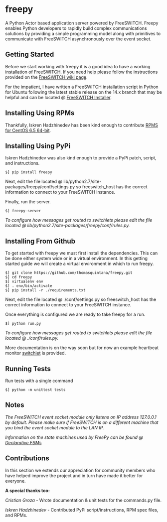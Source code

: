freepy
======

A Python Actor based application server powered by FreeSWITCH. Freepy enables Python developers to rapidly build complex communications solutions by providing a simple programming model along with primitives to communicate with FreeSWITCH asynchronously over the event socket.

Getting Started
---------------

Before we start working with freepy it is a good idea to have a working installation of FreeSWITCH. If you need help please follow the instructions provided on the [FreeSWITCH wiki page](http://wiki.freeswitch.org/wiki/Download_%26_Installation_Guide).

For the impatient, I have written a FreeSWITCH installation script in Python for Ubuntu following the latest stable release on the 14.x branch that may be helpful and can be located @ [FreeSWITCH Installer](https://github.com/thomasquintana/freeswitch-installer).

Installing Using RPMs
---------------------
Thankfully, Iskren Hadzhinedev has been kind enough to contribute [RPMS for CentOS 6.5 64-bit](https://drive.google.com/folderview?id=0B6jtlloOxsC9dXVUbnQ5QWxTRlE&usp=sharing).


Installing Using PyPi
---------------------
Iskren Hadzhinedev was also kind enough to provide a PyPi patch, script, and instructions.

```
$] pip install freepy
```

Next, edit the file located @ lib/python2.7/site-packages/freepy/conf/settings.py so freeswitch_host has the correct information to connect to your FreeSWITCH instance.

Finally, run the server.

```
$] freepy-server
```

*To configure how messages get routed to switchlets please edit the file located @ lib/python2.7/site-packages/freepy/conf/rules.py.*

Installing From Github
----------------------
To get started with freepy we must first install the dependencies. This can be done either system wide or in a virtual environment. In this getting started guide we will create a virtual environment in which to run freepy.

```
$] git clone https://github.com/thomasquintana/freepy.git
$] cd freepy
$] virtualenv env
$] . env/bin/activate
$] pip install -r ./requirements.txt
```

Next, edit the file located @ ./conf/settings.py so freeswitch_host has the correct information to connect to your FreeSWITCH instance.

Once everything is configured we are ready to take freepy for a run.

```
$] python run.py
```

*To configure how messages get routed to switchlets please edit the file located @ ./conf/rules.py.*

More documentation is on the way soon but for now an example heartbeat monitor [switchlet](https://github.com/thomasquintana/freepy/blob/master/switchlets/heartbeat/example.py) is provided.

Running Tests
-------------

Run tests with a single command

```
$] python -m unittest tests
```

Notes
-----

*The FreeSWITCH event socket module only listens on IP address 127.0.0.1 by default. Please make sure if FreeSWITCH is on a different machine that you bind the event socket module to the LAN IP.*

*Information on the state machines used by FreePy can be found @ [Declarative FSMs](https://github.com/thomasquintana/declarative-fsm)*

Contributions
-------------

In this section we extends our appreciation for community members who have helped improve the project and in turn have made it better for everyone.

**A special thanks too:**

*Cristian Groza* - Wrote documentation & unit tests for the commands.py file.

*Iskren Hadzhinedev* - Contributed PyPi script/instructions, RPM spec files, and RPMs.
